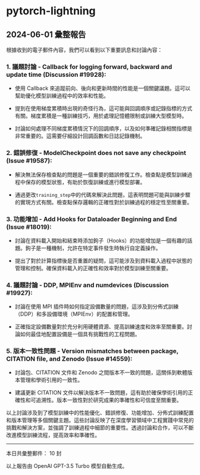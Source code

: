 # pytorch-lightning

## 2024-06-01 彙整報告

根據收到的電子郵件內容，我們可以看到以下重要訊息和討論內容：

### 1. 議題討論 - Callback for logging forward, backward and update time (Discussion #19928):

- 使用 Callback 來追蹤前向、後向和更新時間的性能是一個關鍵議題。這可以幫助優化模型訓練過程中的效率和性能。

- 提到在使用梯度累積時出現的奇怪行為，這可能與回調順序或記錄指標的方式有關。梯度累積是一種訓練技巧，用於處理記憶體限制或訓練大型模型時。

- 討論如何處理不同梯度累積情況下的回調順序，以及如何準確記錄相關指標是非常重要的。這需要仔細設計回調函數和日誌記錄機制。

### 2. 錯誤修復 - ModelCheckpoint does not save any checkpoint (Issue #19587):

- 解決無法保存檢查點的問題是一個重要的錯誤修復工作。檢查點是模型訓練過程中保存的模型狀態，有助於恢復訓練或進行模型部署。

- 通過更改`training_step`中的代碼來解決此問題，這表明問題可能與訓練步驟的實現方式有關。檢查點保存邏輯的正確性對於訓練過程的穩定性至關重要。

### 3. 功能增加 - Add Hooks for Dataloader Beginning and End (Issue #18019):

- 討論在資料載入開始和結束時添加鉤子（Hooks）的功能增加是一個有趣的話題。鉤子是一種機制，允許在特定事件發生時執行自定義操作。

- 提出了對於計算指標後是否重置的疑問，這可能涉及到資料載入過程中狀態的管理和控制。確保資料載入的正確性和效率對於模型訓練至關重要。

### 4. 議題討論 - DDP, MPIEnv and numdevices (Discussion #19927):

- 討論在使用 MPI 插件時如何指定設備數量的問題，這涉及到分佈式訓練（DDP）和多設備環境（MPIEnv）的配置和管理。

- 正確指定設備數量對於充分利用硬體資源、提高訓練速度和效率至關重要。討論如何最佳地配置設備是一個具有挑戰性的工程問題。

### 5. 版本一致性問題 - Version mismatches between package, CITATION file, and Zenodo (Issue #14559):

- 討論包、CITATION 文件和 Zenodo 之間版本不一致的問題，這關係到軟體版本管理和學術引用的一致性。

- 建議更新 CITATION 文件以解決版本不一致問題，這有助於確保學術引用的正確性和可追溯性。版本一致性對於研究成果的準確性和可信度至關重要。

以上討論涉及到了模型訓練中的性能優化、錯誤修復、功能增加、分佈式訓練配置和版本管理等多個關鍵主題。這些討論反映了在深度學習領域中工程實踐中常見的挑戰和解決方案，並強調了訓練過程中細節的重要性。透過討論和合作，可以不斷改進模型訓練流程，提高效率和準確性。

---

本日共彙整郵件： 10 封

以上報告由 OpenAI GPT-3.5 Turbo 模型自動生成。
